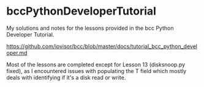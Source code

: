 # bccPythonDeveloperTutorial

My solutions and notes for the lessons provided in the bcc Python Developer Tutorial. 

https://github.com/iovisor/bcc/blob/master/docs/tutorial_bcc_python_developer.md

Most of the lessons are completed except for Lesson 13 (disksnoop.py fixed), as I encountered issues with populating the T field which mostly deals with identifying if it's a disk read or write. 
